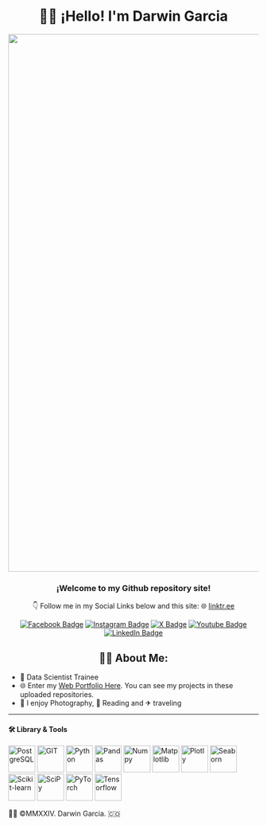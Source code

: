 # <h1 align="center">🙋‍♂️ ¡Hello! I'm Darwin Garcia </h1>
<!-- First Section Pane -->
<div id="header" align="center">

  <img width="1920" height="1080" alt="Web Portfolio" src="https://github.com/user-attachments/assets/2c6df7fd-dbd3-42e9-8cc4-545e92476637" />
  <!-- <img src="https://raw.githubusercontent.com/darwin-garcia/Arch-Linux-Hyprland/refs/heads/main/Data%20Science%20Package%20in%20Arch%20Linux/20250715_103516.jpg" width+"500"> -->
  <!--<img src="https://cdn-icons-png.flaticon.com/512/5408/5408783.png" width="150"  -->
  <h3 align="center">¡Welcome to my Github repository site!</h3>
  <p align="center">👇 Follow me in my Social Links below and this site: 🌐 <a href="https://linktr.ee/idarwingarcia"> linktr.ee</a></p>
  <!-- Social Media Badge Section -->
  <div id="badges">
  <a href="https://www.facebook.com/imdarwingarcia"><img src="https://img.shields.io/badge/Facebook-1877F2?style=for-the-badge&logo=facebook&logoColor=white" alt="Facebook Badge"/></a>
  <a href="https://www.instagram.com/itsdarwingarcia"><img src="https://img.shields.io/badge/Instagram-E4405F?style=for-the-badge&logo=instagram&logoColor=white" alt="Instagram Badge"/></a>
  <a href="https://x.com/_DarwinGarcia_"><img src="https://img.shields.io/badge/X-000000?style=for-the-badge&logo=x&logoColor=white" alt="X Badge"/></a>
  <a href="https://www.youtube.com/@Darwin-Garcia"><img src="https://img.shields.io/badge/YouTube-red?style=for-the-badge&logo=youtube&logoColor=white" alt="Youtube Badge"/></a>
  <a href="https://www.linkedin.com/in/darwingarc%C3%ADa/"><img src="https://img.shields.io/badge/LinkedIn-blue?style=for-the-badge&logo=linkedin&logoColor=white" alt="LinkedIn Badge"/></a>
</div>
</div>
<!-- About Me Section -->
<h2 align="center"> 👨‍💻 About Me: </h2>
<ul>
<li> 💼 Data Scientist Trainee</li>
<li> 🌐 Enter my <a href="https://www.darwin-garcia.co">Web Portfolio Here</a>. You can see my projects in these uploaded repositories.</li>
<li> 📸 I enjoy Photography, 📖 Reading and ✈ traveling </li>
</ul>

- - -

<h4>🛠️ Library & Tools</h4>
<p>
  <img src="https://upload.wikimedia.org/wikipedia/commons/2/29/Postgresql_elephant.svg" width="54" height="54" alt="PostgreSQL"/>
  <img src="https://upload.wikimedia.org/wikipedia/commons/3/3f/Git_icon.svg" width="54" height="54" alt="GIT"/>
  <img src="https://upload.wikimedia.org/wikipedia/commons/c/c3/Python-logo-notext.svg" width="54" height="54" alt="Python"/> 
   <img src="https://cdn.worldvectorlogo.com/logos/pandas.svg" width="54" height="54" alt="Pandas"/>
   <img src="https://logosandtypes.com/wp-content/uploads/2024/02/numpy.svg" width="54" height="54" alt="Numpy"/>
  <img src="https://upload.wikimedia.org/wikipedia/commons/0/01/Created_with_Matplotlib-logo.svg" width="54" height="54" alt="Matplotlib"/>
  <img src="https://images.icon-icons.com/2699/PNG/512/plot_ly_logo_icon_168902.png" width="54" height="54" alt="Plotly"/>
  <img src="https://cdn.worldvectorlogo.com/logos/seaborn-1.svg" width="54" height="54" alt="Seaborn"/>
  <img src="https://cdn.prod.website-files.com/65264f6bf54e751c3a776db1/66d86935aaeb8c0b9fa1bde7_scikit-learn.png" width="54" height="54" alt="Scikit-learn"/>
   <img src="https://upload.wikimedia.org/wikipedia/commons/thumb/b/b2/SCIPY_2.svg/1200px-SCIPY_2.svg.png" width="54" height="54" alt="SciPy"/>
   <img src="https://upload.wikimedia.org/wikipedia/commons/1/10/PyTorch_logo_icon.svg" width="54" height="54" alt="PyTorch"/>
   <img src="https://upload.wikimedia.org/wikipedia/commons/2/2d/Tensorflow_logo.svg" width="54" height="54" alt="Tensorflow"/>   
</p>

👨‍💻 ©MMXXIV. Darwin Garcia. 🇨🇴
